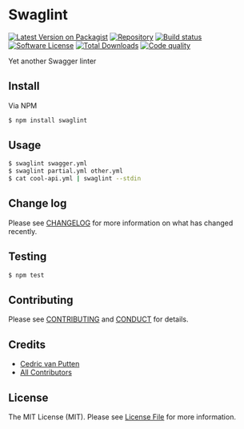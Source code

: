 # Swaglint

[![Latest Version on Packagist][ico-version]][link-npm]
[![Repository][ico-repo]][link-repo]
[![Build status][ico-build]][link-build]
[![Software License][ico-license]](LICENSE.md)
[![Total Downloads][ico-downloads]][link-downloads]
[![Code quality][ico-quality]][link-quality]

Yet another Swagger linter

## Install

Via NPM

``` bash
$ npm install swaglint
```

## Usage

``` bash
$ swaglint swagger.yml
$ swaglint partial.yml other.yml
$ cat cool-api.yml | swaglint --stdin
```

## Change log

Please see [CHANGELOG](CHANGELOG.md) for more information on what has changed recently.

## Testing

``` bash
$ npm test
```

## Contributing

Please see [CONTRIBUTING](CONTRIBUTING.md) and [CONDUCT](CONDUCT.md) for details.

## Credits

- [Cedric van Putten][link-author]
- [All Contributors][link-contributors]

## License

The MIT License (MIT). Please see [License File](LICENSE.md) for more information.

[ico-repo]: https://img.shields.io/badge/repo-github-brightgreen.svg?style=flat-square
[ico-build]: https://img.shields.io/travis/rust-lang/rust.svg?style=flat-square
[ico-version]: https://img.shields.io/npm/v/swaglint.svg?style=flat-square
[ico-license]: https://img.shields.io/badge/license-MIT-brightgreen.svg?style=flat-square
[ico-downloads]: https://img.shields.io/npm/dt/swaglint.svg?style=flat-square
[ico-quality]: https://img.shields.io/codacy/grade/b09f559d94ca4facad53b6d9b3a059c4.svg?style=flat-square

[link-repo]: https://github.com/bycedric/swaglint
[link-build]: https://travis-ci.org/byCedric/swaglint
[link-quality]: https://www.codacy.com/app/byCedric/swaglint
[link-npm]: https://www.npmjs.com/package/swaglint
[link-downloads]: https://www.npmjs.com/package/swaglint
[link-author]: https://github.com/bycedric
[link-contributors]: ../../contributors
